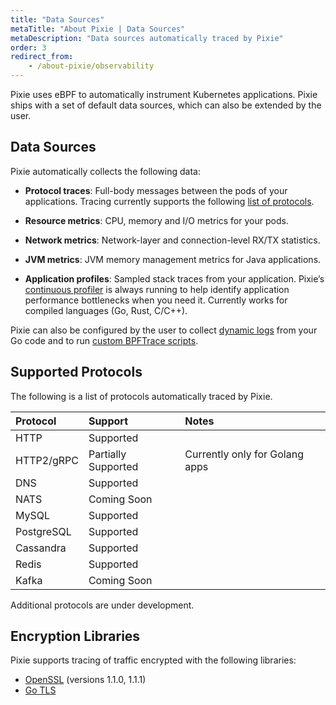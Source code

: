 ```yaml
---
title: "Data Sources"
metaTitle: "About Pixie | Data Sources"
metaDescription: "Data sources automatically traced by Pixie"
order: 3
redirect_from:
    - /about-pixie/observability
---
```


Pixie uses eBPF to automatically instrument Kubernetes applications. Pixie ships with a set of default data sources, which can also be extended by the user.

## Data Sources

Pixie automatically collects the following data:

* **Protocol traces**: Full-body messages between the pods of your applications. Tracing currently supports the following [list of protocols](/about-pixie/data-sources#supported-protocols).

* **Resource metrics**: CPU, memory and I/O metrics for your pods.

* **Network metrics**: Network-layer and connection-level RX/TX statistics.

* **JVM metrics**: JVM memory management metrics for Java applications.

* **Application profiles**: Sampled stack traces from your application. Pixie’s [continuous profiler](/tutorials/pixie-101/profiler/) is always running to help identify application performance bottlenecks when you need it. Currently works for compiled languages (Go, Rust, C/C++).

Pixie can also be configured by the user to collect [dynamic logs](/tutorials/custom-data/dynamic-go-logging/) from your Go code and to run [custom BPFTrace scripts](/tutorials/custom-data/distributed-bpftrace-deployment).

## Supported Protocols

The following is a list of protocols automatically traced by Pixie.

| Protocol      | Support             | Notes                          |
| :------------ | :------------------ | :----------------------------- |
| HTTP          | Supported           |                                |
| HTTP2/gRPC    | Partially Supported | Currently only for Golang apps |
| DNS           | Supported           |                                |
| NATS          | Coming Soon         |                                |
| MySQL         | Supported           |                                |
| PostgreSQL    | Supported           |                                |
| Cassandra     | Supported           |                                |
| Redis         | Supported           |                                |
| Kafka         | Coming Soon         |                                |

Additional protocols are under development.

## Encryption Libraries

Pixie supports tracing of traffic encrypted with the following libraries:

* [OpenSSL](https://www.openssl.org/) (versions 1.1.0, 1.1.1)
* [Go TLS](https://golang.org/pkg/crypto/tls/)
